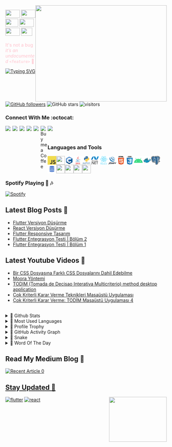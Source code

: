 <img src="https://media4.giphy.com/media/F3LJZ4I0JxoZi/giphy.gif?cid=ecf05e477bfj4ukzo12k2lsmsgbx1l2h8hb98sxmizwfrgm7&rid=giphy.gif&ct=g" align="right" width="410" height="300">

<img src="https://media1.giphy.com/media/ZbftmEwht0nDkl6XFX/giphy.gif?cid=ecf05e47l19lzmqnuv3o320i63xy3da13bsxhp10w9z9wm8s&rid=giphy.gif&ct=s" width="45" height="25"> <img src="https://media2.giphy.com/media/3JTwfEEdDlpyh6M0o2/giphy.gif?cid=790b7611e9c9e8bc9ce40170c9368926692fdb648405ee7c&rid=giphy.gif&ct=s" width="45" height="25"> <img src="https://media0.giphy.com/media/2oO1ZKeNbqOfdZq3Xg/giphy.gif?cid=790b7611ba913d63c2062a9ed006330a9e0b3b82405ca556&rid=giphy.gif&ct=s" width="40" height="25"> <img src="https://media4.giphy.com/media/Jfcb1m7szdya4/giphy.gif?cid=790b7611ba301e9e5a458343e47a2e69f896f8a65b16c282&rid=giphy.gif&ct=s" width="45" height="25">
<img src="https://media3.giphy.com/media/TpNTATTp5c2Ri/giphy.gif?cid=790b7611a9ccd55e6b764aacf4c7a277dc6c1d020f1e187e&rid=giphy.gif&ct=s" width="45" height="25">
<img src="https://media0.giphy.com/media/5eFFhJ3yrAIndRQeFx/giphy.gif?cid=790b761159865a018304701e37e468edc07abbeca1073a30&rid=giphy.gif&ct=s" width="35" height="25"> 
<br>
<br>
<font color="pink">It's not a bug <em> it’s an undocumented </em> `<feature>` :crystal_ball: </font> 
  
  
[![Typing SVG](https://readme-typing-svg.herokuapp.com?font=Fira+Code&size=14&duration=3000&pause=100&width=435&height=25&lines=likes+racing+time+%F0%9F%92%99)](https://git.io/typing-svg)
  
  
[![GitHub followers](https://img.shields.io/github/followers/gulsenkeskin?style=social)](https://github.com/gulsenkeskin?tab=followers)
![GitHub stars](https://img.shields.io/github/stars/gulsenkeskin?style=social)
![visitors](https://img.shields.io/badge/dynamic/json?color=informational&label=Profile%20views&query=value&url=https%3A%2F%2Fapi.countapi.xyz%2Fhit%2Fgulsenkeskin.gulsenkeskin%2Freadme)
<br>

### Connect With Me :octocat:

[<img  width="22" src="https://unpkg.com/simple-icons@v4/icons/youtube.svg" align="left" />][youtube]
[<img  width="22" src="https://unpkg.com/simple-icons@v4/icons/linkedin.svg" align="left" />][linkedin]
[<img  width="22" src="https://unpkg.com/simple-icons@v4/icons/stackoverflow.svg" align="left" />][stackoverflow]
[<img  width="22" src="https://practicaldev-herokuapp-com.freetls.fastly.net/assets/devlogo-pwa-512.png" align="left" />][dev]
[<img  width="22" src="https://miro.medium.com/fit/c/56/56/1*sHhtYhaCe2Uc3IU0IgKwIQ.png" align="left" />][medium]
<a href="https://www.buymeacoffee.com/gulsen">
  <img align="left" alt="Buy me a Coffee" width="22px" src="https://cdn.jsdelivr.net/npm/simple-icons@3.0.1/icons/buymeacoffee.svg" />
</a>
[<img  width="27" src="https://www.iconpacks.net/icons/2/free-behance-icon-2161-thumb.png" align="left" />][behance]
<br>
<br>

### Languages and Tools	

<img align="left" src="https://raw.githubusercontent.com/github/explore/80688e429a7d4ef2fca1e82350fe8e3517d3494d/topics/javascript/javascript.png" width="27" height="27" />
<img align="left" src="https://dartpad.dev/dart-192.png" width="27" height="27"/>
<img align="left" src="https://raw.githubusercontent.com/github/explore/f3e22f0dca2be955676bc70d6214b95b13354ee8/topics/c/c.png" width="27" height="27" />
<img align="left" src="https://raw.githubusercontent.com/devicons/devicon/master/icons/java/java-original-wordmark.svg" width="27" height="27" />
<img align="left" src="https://raw.githubusercontent.com/devicons/devicon/master/icons/python/python-original-wordmark.svg" width="27" height="27" />
<img align="left" src="https://raw.githubusercontent.com/devicons/devicon/master/icons/dot-net/dot-net-original-wordmark.svg" width="27" height="27" />
<img align="left" src="https://raw.githubusercontent.com/devicons/devicon/master/icons/react/react-original-wordmark.svg" width="27" height="27" />
<img align="left" src="https://raw.githubusercontent.com/devicons/devicon/master/icons/jquery/jquery-original-wordmark.svg" width="27" height="27"/>
<img align="left" src="https://raw.githubusercontent.com/devicons/devicon/master/icons/html5/html5-original-wordmark.svg" width="27" height="27" />
<img align="left" src="https://raw.githubusercontent.com/devicons/devicon/master/icons/css3/css3-original-wordmark.svg" width="27" height="27" />
<img align="left" src="https://raw.githubusercontent.com/github/explore/80688e429a7d4ef2fca1e82350fe8e3517d3494d/topics/android/android.png" width="27" height="27"/>
<img align="left" src="https://raw.githubusercontent.com/devicons/devicon/master/icons/docker/docker-original.svg" width="27" height="27" />
<img align="left" src="https://raw.githubusercontent.com/github/explore/80688e429a7d4ef2fca1e82350fe8e3517d3494d/topics/postgresql/postgresql.png" width="27" height="27" />
<img align="left" src="https://raw.githubusercontent.com/github/explore/80688e429a7d4ef2fca1e82350fe8e3517d3494d/topics/sql/sql.png" width="27" height="27"/>
<img align="left" src="https://upload.wikimedia.org/wikipedia/commons/thumb/0/0a/Apache_kafka-icon.svg/1200px-Apache_kafka-icon.svg.png" width="27" height="27"/>
<img align="left" src="https://logowik.com/content/uploads/images/flutter5786.jpg" width="27" height="27"/>
<img align="left" src="https://camo.githubusercontent.com/4b95df4d6ca7a01afc25d27159804dc5a7d0df41d8131aaf50c9f84847dfda21/68747470733a2f2f73656c656e69756d2e6465762f696d616765732f73656c656e69756d5f6c6f676f5f7371756172655f677265656e2e706e67" width="27" height="27"/>
<img align="left" src="https://www.vectorlogo.zone/logos/apache/apache-icon.svg" width="27" height="27"/>

<br/>
<br/>
<br/>

### Spotify Playing :violin: :notes:
[![Spotify](https://novatorem-gulsenkeskin.vercel.app/api/spotify)](https://open.spotify.com/user/abqgvoauwe1v0hexl8f2psxjf)
<br/>
  

## Latest Blog Posts 🔮
  
<!-- BLOG-POST-LIST:START -->
- [Flutter Versiyon Düşürme](https://dev.to/gulsenkeskin/flutter-versiyon-dusurme-1512)
- [React Versiyon Düşürme](https://dev.to/gulsenkeskin/react-versiyon-dusurme-54j1)
- [Flutter Responsive Tasarım](https://dev.to/gulsenkeskin/flutter-responsive-tasarim-1mk0)
- [Flutter Entegrasyon Testi | Bölüm 2](https://dev.to/gulsenkeskin/flutter-entegrasyon-testi-bolum-2-3n56)
- [Flutter Entegrasyon Testi | Bölüm 1](https://dev.to/gulsenkeskin/flutter-entegrasyon-testi-47kh)
<!-- BLOG-POST-LIST:END -->


## Latest Youtube Videos 🔮

<!-- YOUTUBE:START -->
- [Bir CSS Dosyasına Farklı CSS Dosyalarını Dahil Edebilme](https://www.youtube.com/watch?v=Q_XeNXWfdOc)
- [Moora Yöntemi](https://www.youtube.com/watch?v=EDIuAQYkE1c)
- [TODIM &lpar;Tomada de Decisao Interativa Multicriterio&rpar; method desktop application](https://www.youtube.com/watch?v=bHQoHSQNxPs)
- [Çok Kriterli Karar Verme Teknikleri Masaüstü Uygulaması](https://www.youtube.com/watch?v=TBvpWqhEfVU)
- [Çok Kriterli Karar Verme: TODİM Masaüstü Uygulaması 4](https://www.youtube.com/watch?v=BXJWCzEPuWc)
<!-- YOUTUBE:END -->
<br>
<details>
<summary> 🔮 Github Stats </summary>


<img src="https://github-readme-stats.vercel.app/api?username=gulsenkeskin&show_icons=true"></img>
</details>

<details>
<summary> 🔮 Most Used Languages</summary>


<img src="https://github-readme-stats.vercel.app/api/top-langs/?username=gulsenkeskin&row=1&column=1&layout=compact" >
</details>
  
  
<details>
<summary> 🔮 Profile Trophy</summary>
  
[![trophy](https://github-profile-trophy.vercel.app/?username=gulsenkeskin&row=1&margin-w=5&theme=onedark&no-frame=true&no-bg=true)](https://github.com/ryo-ma/github-profile-trophy)
  
</details>

<details>
<summary> 🔮 GitHub Activity Graph</summary>
  
  
![Asmit's GitHub activity graph](https://activity-graph.herokuapp.com/graph?username=gulsenkeskin&hide_border=true)
 
</details>

<details>
<summary> 🔮 Snake</summary>


<a href=#><img src="https://raw.githubusercontent.com/gulsenkeskin/gulsenkeskin/dist/snake.svg"></a>
</details>
  

<details>
<summary> 🔮 Word Of The Day</summary>

  
![](https://quotes-github-readme.vercel.app/api?type=horizontal) 

</details>
  
## Read My Medium Blog 🔮

<a align="left" target="_blank" href="https://github-readme-medium-recent-article.vercel.app/medium/@gulsenkeskin2/0"><img src="https://github-readme-medium-recent-article.vercel.app/medium/@gulsenkeskin2/0" alt="Recent Article 0">

## Stay Updated 🔮


[![flutter](https://github-readme-twitter-gazf.vercel.app/api?id=FlutterDev&show_reply=false&show_retweet=false&show_border=false)]() 
[![react](https://github-readme-twitter-gazf.vercel.app/api?id=reactjs&show_reply=false&show_border=false)]() <img align='right' src='https://media.giphy.com/media/bcKmIWkUMCjVm/giphy.gif' width="180" height="140">  

  






                                                    

[youtube]: https://www.youtube.com/channel/UCPyso_RkkrkDjWAXx51smkg
[linkedin]: https://www.linkedin.com/in/g%C3%BClsen-keskin-8a5695123/
[stackoverflow]: https://stackoverflow.com/users/14745090/g%c3%bclsen-keskin
[dev]: https://dev.to/gulsenkeskin
[medium]: https://medium.com/@gulsenkeskin2
[behance]: https://www.behance.net/glsenkeskin/moodboards


